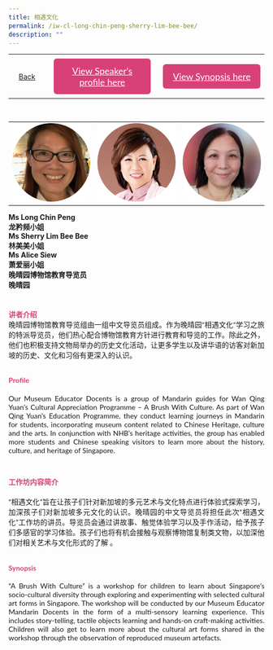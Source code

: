 ```yaml
---
title: 相遇文化
permalink: /iw-cl-long-chin-peng-sherry-lim-bee-bee/
description: ""
---
```

<style>
  .video-container {
  position: relative;
  width: 100%;
  overflow: hidden;
  padding-top: 56.25%; 
}
.responsive-iframe {
  position: absolute;
  top: 0;
  left: 0;
  bottom: 0;
  right: 0;
  width: 100%;
  height: 100%;
  border: none;
}
.btntop {
    position: fixed;
    float: right;
    bottom: 20px;
    right: 80px;
    z-index: 99;
    boder: none;
    background-color: #3bb9ff;
    cursor: pointer;
    padding: 15px;
    boder-radius: 4px;
    color: #fff;
    font-weight: 600;
}
    .btn1,.btn2{
      font-size: 18px;
    font-family: Lato,sans-serif;
    background-color: #d84178;
    padding: 13px 13px;
    border-radius: 6px;
    text-align: center;
    display: block;
    margin-left: 8px;
  }
  @media only screen and (max-width: 600px){ 
  .btn1,.btn2{
   margin-left: -6px;
    padding: 1px 8px;
  }
  }
   .btn1:hover {
background-color: lightgrey;!important;
}
 .btn2:hover {
background-color: lightgrey;!important;
}
.content a {
margin-bottom:0rem;
text-decoration:none;
}
  img {
height:auto;
max-width:100%;
}
	
	 .tlimg img {
height:auto;
max-width:30%;
}

</style>


<table>
  <tbody><tr>   
        <td style="border: none;
  text-align: left;padding: 20px;">
<a href="/iw-chinese-session">Back</a>
</td>
    <td style="border: none;
  text-align: left;padding: 8px;width: 43%;"> <a href="#C1" class="btn1" style="color:#fff;">View Speaker's profile here</a> </td>
    <td style="border: none;
  text-align: left;padding: 8px;width: 43%;">
      <a href="#C2" class="btn2" style="color:#fff;">  View Synopsis here</a>
    </td>
    </tr>
</tbody></table><br>
<!-- Added below for images -->
<table>
		<tbody><tr>
		<td>
		<img src="/images/CL/tight_crop_10_long_chin_peng.png" style="width:100%"> 
		</td>
		<td>
		<img src="/images/CL/10_sherry_lim_bee_bee.png" style="width:100%">
		</td>
		<td>
		<img src="/images/CL/lr_10_siew_alice.png" style="width:100%">
		</td>		
	</tr>
</tbody></table>
<!-- Codes are until here -->

<!-- **Original code**
<div class="tlimg">
  <div class="column">
<img style="width:100%" src="/images/CL/tight_crop_10_long_chin_peng.png"> 
   </div> 
	 <br>
  <div class="column">
<img style="width:100%" src="/images/CL/10_sherry_lim_bee_bee.png">
   </div>
	 <br>
  <div class="column">
<img style="width:100%" src="/images/CL/lr_10_siew_alice.png">
   </div>
						**ORGINAL CODE**					-->


 <p> <strong>Ms Long Chin Peng<br>龙矜频小姐<br>Ms Sherry Lim Bee Bee<br>林美美小姐<br>Ms Alice Siew<br>萧爱丽小姐</strong><br>
 <strong>
晚晴园博物馆教育导览员<br>晚晴园</strong></p>

<h4 id="C1" style="padding-top:24px;margin:0px;color:#d84178;font-family:Lato,sans-serif;">讲者介绍</h4>  
<p style="margin:0px;font-family: Lato,sans-serif;text-align: justify">
晚晴园博物馆教育导览组由一组中文导览员组成。作为晚晴园“相遇文化“学习之旅的特派导览员，他们热心配合博物馆教育方针进行教育和导览的工作。除此之外，他们也积极支持文物局举办的历史文化活动，让更多学生以及讲华语的访客对新加坡的历史、文化和习俗有更深入的认识。</p>
	
<h4 id="C1" style="padding-top:12px;color:#d84178;font-family:Lato,sans-serif;">Profile</h4>  
<p style="margin:0px;font-family: Lato,sans-serif;text-align: justify">
Our Museum Educator Docents is a group of Mandarin guides for Wan Qing Yuan’s Cultural Appreciation Programme – A Brush With Culture. As part of Wan Qing Yuan’s Education Programme, they conduct learning journeys in Mandarin for students, incorporating museum content related to Chinese Heritage, culture and the arts. In conjunction with NHB’s heritage activities, the group has enabled more students and Chinese speaking visitors to learn more about the history, culture, and heritage of Singapore.
</p>


<h4 id="C2" style="padding-top:24px; color:#d84178;font-family:Lato,sans-serif;">工作坊内容简介</h4>  
<p style="margin:0px;font-family: Lato,sans-serif;text-align: justify">
“相遇文化”旨在让孩子们针对新加坡的多元艺术与文化特点进行体验式探索学习，加深孩子们对新加坡多元文化的认识。晚晴园的中文导览员将担任此次“相遇文化”工作坊的讲员。导览员会通过讲故事、触觉体验学习以及手作活动，给予孩子们多感官的学习体验。孩子们也将有机会接触与观察博物馆复制类文物，以加深他们对相关艺术与文化形式的了解 。</p>

  
<h4 id="C2" style="padding-top:12px;color:#d84178;font-family:Lato,sans-serif;">Synopsis</h4>  
<p style="margin:0px;font-family: Lato,sans-serif; text-align:justify;"> “A Brush With Culture” is a workshop for children to learn about Singapore’s socio-cultural diversity through exploring and experimenting with selected cultural art forms in Singapore. The workshop will be conducted by our Museum Educator Mandarin Docents in the form of a multi-sensory learning experience. This includes story-telling, tactile objects learning and hands-on craft-making activities. Children will also get to learn more about the cultural art forms shared in the workshop through the observation of reproduced museum artefacts.
</p>